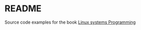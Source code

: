 # README

Source code examples for the book [Linux systems Programming](https://leanpub.com/linuxsystemprogrammingwithc)
